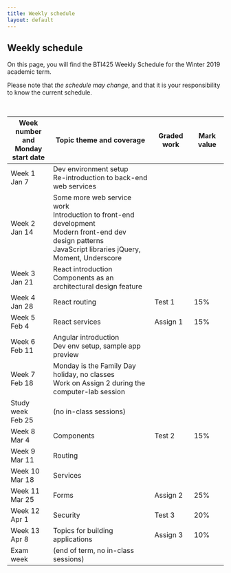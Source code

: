 ```yaml
---
title: Weekly schedule
layout: default
---
```


## Weekly schedule

On this page, you will find the BTI425 Weekly Schedule for the Winter 2019 academic term.

Please note that *the schedule may change*, and that it is your responsibility to know the current schedule.

<br>

Week number<br>and Monday<br>start date | Topic theme and coverage | Graded work | Mark value
--- | --- | --- | ---
Week 1<br>Jan 7 | Dev environment setup<br>Re-introduction to back-end web services | |
Week 2<br>Jan 14 | Some more web service work<br>Introduction to front-end development<br>Modern front-end dev design patterns<br>JavaScript libraries jQuery, Moment, Underscore | |
Week 3<br>Jan 21 | React introduction<br>Components as an architectural design feature | | 
Week 4<br>Jan 28 | React routing | Test 1 | 15%
Week 5<br>Feb 4 | React services | Assign 1 | 15%
Week 6<br>Feb 11 | Angular introduction<br>Dev env setup, sample app preview | |
Week 7<br>Feb 18 | Monday is the Family Day holiday, no classes<br>Work on Assign 2 during the computer-lab session | |
Study week<br>Feb 25 | (no in-class sessions) | |
Week 8<br>Mar 4 | Components | Test 2 | 15%
Week 9<br>Mar 11 | Routing | |
Week 10<br>Mar 18 | Services | | 
Week 11<br>Mar 25 | Forms | Assign 2 | 25%
Week 12<br>Apr 1 | Security | Test 3 | 20%
Week 13<br>Apr 8 | Topics for building applications | Assign 3 | 10%
Exam week | (end of term, no in-class sessions) | | 

<br>
